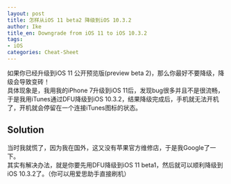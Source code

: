 ```yaml
---
layout: post
title: 怎样从iOS 11 beta2 降级到iOS 10.3.2
author: Ike
title_en: Downgrade from iOS 11 to iOS 10.3.2
tags:
- iOS
categories: Cheat-Sheet
---
```



如果你已经升级到iOS 11 公开预览版(preview beta 2)，那么你最好不要降级，降级会导致变砖！  
具体现象是，我用我的iPhone 7升级到iOS 11后，发现bug很多并且不是很流畅，于是我用iTunes通过DFU降级到iOS 10.3.2，结果降级完成后，手机就无法开机了，开机就会停留在一个连接iTunes图标的状态。

## Solution
当时我就慌了，因为我在国外，这又没有苹果官方维修店，于是我Google了一下。  
其实有解决办法，就是你要先用DFU降级到iOS 11 beta1，然后就可以顺利降级到iOS 10.3.2了。（你可以用爱思助手直接刷机）